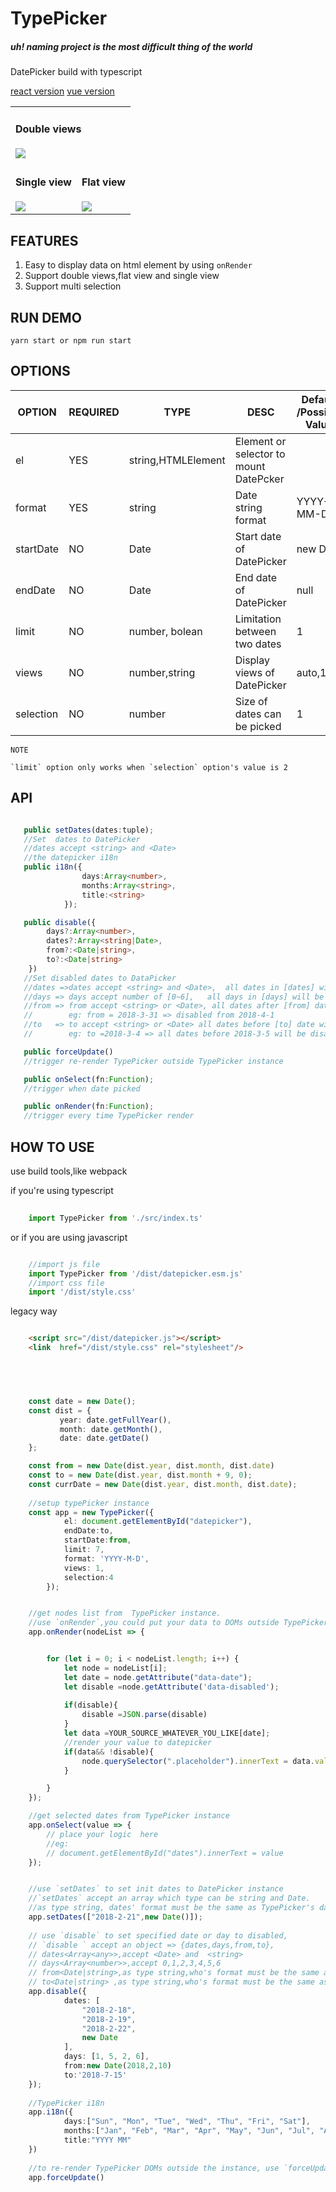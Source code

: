 # TypePicker 

##### uh! naming project is the most difficult thing of the world
 

DatePicker build with typescript



<a href="./react/index.js"> react version</a> <a href="./vue/index.vue"> vue version </a>



<table>
    <tr>
    <td colspan="2">
            <h4>Double views</h4>
            <img src="assets/double.png">
        </td>
    </tr>
    <tr>
        <td valign="top">
            <h4>Single view</h4>
            <img src="assets/single.png">
        </td>
        <td>
            <h4>Flat view</h4>
            <img src="assets/auto.png">
        </td>
    </tr>
    
</table>

## FEATURES

1.  Easy to display data on html element by using `onRender`
2.  Support double views,flat view and single view
3.  Support multi selection

## RUN DEMO

    yarn start or npm run start

## OPTIONS

| OPTION    | REQUIRED | TYPE               | DESC                                   | Default /Possible Value |
| --------- | -------- | ------------------ | -------------------------------------- | ---------------------------- |
| el        | YES      | string,HTMLElement | Element or selector to mount DatePcker |                              |
| format    | YES      | string             | Date string format                     | YYYY-MM-DD                         |
| startDate | NO       | Date               | Start date of DatePicker               | new Date                     |
| endDate   | NO       | Date               | End date of DatePicker                 | null                         |
| limit     | NO       | number, bolean                                 | Limitation between two dates | 1 |
| views     | NO       | number,string      | Display views of DatePicker            | auto,1,2                     |
| selection | NO       | number             | Size of dates can be picked            | 1                            |


```
NOTE

`limit` option only works when `selection` option's value is 2

```

## API

```typescript

   public setDates(dates:tuple);
   //Set  dates to DatePicker
   //dates accept <string> and <Date>
   //the datepicker i18n
   public i18n({
                days:Array<number>,
                months:Array<string>,
                title:<string>
            });

   public disable({
        days?:Array<number>,
        dates?:Array<string|Date>,
        from?:<Date|string>,
        to?:<Date|string>
    })
   //Set disabled dates to DataPicker
   //dates =>dates accept <string> and <Date>,  all dates in [dates] will be disabled
   //days => days accept number of [0~6],   all days in [days] will be disabled
   //from => from accept <string> or <Date>, all dates after [from] date will be disabled,
   //        eg: from = 2018-3-31 => disabled from 2018-4-1
   //to   => to accept <string> or <Date> all dates before [to] date will be disabled,
   //        eg: to =2018-3-4 => all dates before 2018-3-5 will be disabled

   public forceUpdate()
   //trigger re-render TypePicker outside TypePicker instance

   public onSelect(fn:Function);
   //trigger when date picked

   public onRender(fn:Function);
   //trigger every time TypePicker render


```

## HOW TO USE

use build tools,like webpack

if you're using typescript

```typescript
	
	import TypePicker from './src/index.ts'


```


or if you are using javascript

```javascript

	//import js file
	import TypePicker from '/dist/datepicker.esm.js'
	//import css file
	import '/dist/style.css'


```

legacy way

```html

    <script src="/dist/datepicker.js"></script>
    <link  href="/dist/style.css" rel="stylesheet"/>
    
``` 



```typescript



    const date = new Date();
    const dist = {
           year: date.getFullYear(),
           month: date.getMonth(),
           date: date.getDate()
    };

    const from = new Date(dist.year, dist.month, dist.date)
    const to = new Date(dist.year, dist.month + 9, 0);
    const currDate = new Date(dist.year, dist.month, dist.date);
    
    //setup typePicker instance
    const app = new TypePicker({
            el: document.getElementById("datepicker"),
            endDate:to,
            startDate:from,
            limit: 7,
            format: 'YYYY-M-D',
            views: 1,
            selection:4
        });


    //get nodes list from  TypePicker instance.
    //use `onRender`,you could put your data to DOMs outside TypePicker instance 
    app.onRender(nodeList => {


        for (let i = 0; i < nodeList.length; i++) {
            let node = nodeList[i];
            let date = node.getAttribute("data-date");
            let disable =node.getAttribute('data-disabled');
			
            if(disable){
                disable =JSON.parse(disable)
            }
            let data =YOUR_SOURCE_WHATEVER_YOU_LIKE[date];
            //render your value to datepicker
            if(data&& !disable){
                node.querySelector(".placeholder").innerText = data.value;
            }

        }
    });

    //get selected dates from TypePicker instance
    app.onSelect(value => {
        // place your logic  here
        //eg:
        // document.getElementById("dates").innerText = value
    });


	//use `setDates` to set init dates to DatePicker instance
	//`setDates` accept an array which type can be string and Date.
	//as type string, dates' format must be the same as TypePicker's date format
    app.setDates(["2018-2-21",new Date()]);
    
    // use `disable` to set specified date or day to disabled,
    // `disable ` accept an object => {dates,days,from,to},
    // dates<Array<any>>,accept <Date> and  <string>
    // days<Array<number>>,accept 0,1,2,3,4,5,6
    // from<Date|string>,as type string,who's format must be the same as TypePicker's date format
    // to<Date|string> ,as type string,who's format must be the same as TypePicker's date format
    app.disable({
            dates: [
                "2018-2-18",
                "2018-2-19",
                "2018-2-22",
                new Date
            ],
            days: [1, 5, 2, 6],
            from:new Date(2018,2,10)
            to:'2018-7-15'
    });
    
    //TypePicker i18n
    app.i18n({
            days:["Sun", "Mon", "Tue", "Wed", "Thu", "Fri", "Sat"],
            months:["Jan", "Feb", "Mar", "Apr", "May", "Jun", "Jul", "Aug", "Sep", "Oct", "Nov", "Dec"],
            title:"YYYY MM"
    })
    
    //to re-render TypePicker DOMs outside the instance, use `forceUpdate`
    app.forceUpdate()
    
    
```
